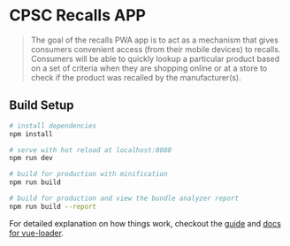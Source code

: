 # CPSC Recalls APP

> The goal of the recalls PWA app is to act as a mechanism that gives consumers convenient access (from their mobile devices) to recalls. Consumers will be able to quickly lookup a particular product based on a set of criteria when they are shopping online or at a store to check if the product was recalled by the manufacturer(s).


## Build Setup

``` bash
# install dependencies
npm install

# serve with hot reload at localhost:8080
npm run dev

# build for production with minification
npm run build

# build for production and view the bundle analyzer report
npm run build --report
```

For detailed explanation on how things work, checkout the [guide](http://vuejs-templates.github.io/webpack/) and [docs for vue-loader](http://vuejs.github.io/vue-loader).
